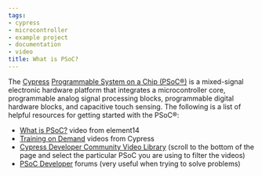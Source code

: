 ```yaml
---
tags:
- cypress
- microcontroller
- example project
- documentation
- video
title: What is PSoC?
---
```


The [Cypress](http://www.cypress.com/) [Programmable System on a Chip (PSoC®)](http://www.cypress.com/products/programmable-system-chip-psoc) is a mixed-signal electronic hardware platform that integrates a microcontroller core, programmable analog signal processing blocks, programmable digital hardware blocks, and capacitive touch sensing. The following is a list of helpful resources for getting started with the PSoC®:

-   [What is PSoC?](http://www.element14.com/community/message/86810#86810/l/re-100-projects-in-100-days) video from element14
-   [Training on Demand](http://www.cypress.com/training) videos from Cypress
-   [Cypress Developer Community Video Library](https://www.cypress.com/video-library/PSoC) (scroll to the bottom of the page and select the particular PSoC you are using to filter the videos)
-   [PSoC Developer](http://www.psocdeveloper.com/) forums (very useful when trying to solve problems)
